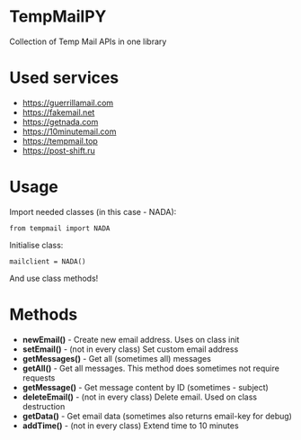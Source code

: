 # TempMailPY
Collection of Temp Mail APIs in one library

# Used services
* https://guerrillamail.com
* https://fakemail.net
* https://getnada.com
* https://10minutemail.com
* https://tempmail.top
* https://post-shift.ru
# Usage
Import needed classes (in this case - NADA):
```
from tempmail import NADA
```

Initialise class:
```
mailclient = NADA()
```

And use class methods!
# Methods
* **newEmail()** - Create new email address. Uses on class init
* **setEmail()** - (not in every class) Set custom email address
* **getMessages()** - Get all (sometimes all) messages
* **getAll()** - Get all messages. This method does sometimes not require requests
* **getMessage()** - Get message content by ID (sometimes - subject)
* **deleteEmail()** - (not in every class) Delete email. Used on class destruction
* **getData()** - Get email data (sometimes also returns email-key for debug)
* **addTime()** - (not in every class) Extend time to 10 minutes
